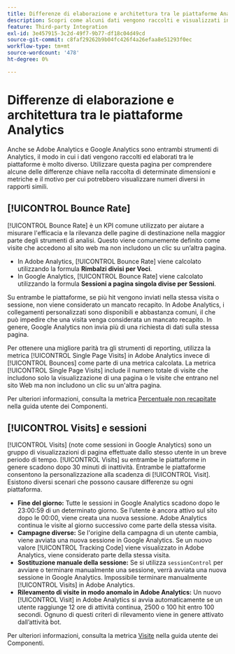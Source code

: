 ```yaml
---
title: Differenze di elaborazione e architettura tra le piattaforme Analytics
description: Scopri come alcuni dati vengono raccolti e visualizzati in modo diverso tra piattaforme quali Adobe Analytics e Google Analytics.
feature: Third-party Integration
exl-id: 3e457915-3c2d-49f7-9b77-df18c04d49cd
source-git-commit: c8faf29262b9b04fc426f4a26efaa8e51293f0ec
workflow-type: tm+mt
source-wordcount: '478'
ht-degree: 0%

---
```


# Differenze di elaborazione e architettura tra le piattaforme Analytics

Anche se Adobe Analytics e Google Analytics sono entrambi strumenti di Analytics, il modo in cui i dati vengono raccolti ed elaborati tra le piattaforme è molto diverso. Utilizzare questa pagina per comprendere alcune delle differenze chiave nella raccolta di determinate dimensioni e metriche e il motivo per cui potrebbero visualizzare numeri diversi in rapporti simili.

## [!UICONTROL Bounce Rate]

[!UICONTROL Bounce Rate] è un KPI comune utilizzato per aiutare a misurare l&#39;efficacia e la rilevanza delle pagine di destinazione nella maggior parte degli strumenti di analisi. Questo viene comunemente definito come visite che accedono al sito web ma non includono un clic su un’altra pagina.

* In Adobe Analytics, [!UICONTROL Bounce Rate] viene calcolato utilizzando la formula **Rimbalzi divisi per Voci**.
* In Google Analytics, [!UICONTROL Bounce Rate] viene calcolato utilizzando la formula **Sessioni a pagina singola divise per Sessioni**.

Su entrambe le piattaforme, se più hit vengono inviati nella stessa visita o sessione, non viene considerato un mancato recapito. In Adobe Analytics, i collegamenti personalizzati sono disponibili e abbastanza comuni, il che può impedire che una visita venga considerata un mancato recapito. In genere, Google Analytics non invia più di una richiesta di dati sulla stessa pagina.

Per ottenere una migliore parità tra gli strumenti di reporting, utilizza la metrica [!UICONTROL Single Page Visits] in Adobe Analytics invece di [!UICONTROL Bounces] come parte di una metrica calcolata. La metrica [!UICONTROL Single Page Visits] include il numero totale di visite che includono solo la visualizzazione di una pagina o le visite che entrano nel sito Web ma non includono un clic su un&#39;altra pagina.

Per ulteriori informazioni, consulta la metrica [Percentuale non recapitate](/help/components/metrics/bounce-rate.md) nella guida utente dei Componenti.

## [!UICONTROL Visits] e sessioni

[!UICONTROL Visits] (note come sessioni in Google Analytics) sono un gruppo di visualizzazioni di pagina effettuate dallo stesso utente in un breve periodo di tempo. [!UICONTROL Visits] su entrambe le piattaforme in genere scadono dopo 30 minuti di inattività. Entrambe le piattaforme consentono la personalizzazione alla scadenza di [!UICONTROL Visit]. Esistono diversi scenari che possono causare differenze su ogni piattaforma.

* **Fine del giorno:** Tutte le sessioni in Google Analytics scadono dopo le 23:00:59 di un determinato giorno. Se l’utente è ancora attivo sul sito dopo le 00:00, viene creata una nuova sessione. Adobe Analytics continua le visite al giorno successivo come parte della stessa visita.
* **Campagne diverse:** Se l&#39;origine della campagna di un utente cambia, viene avviata una nuova sessione in Google Analytics. Se un nuovo valore [!UICONTROL Tracking Code] viene visualizzato in Adobe Analytics, viene considerato parte della stessa visita.
* **Sostituzione manuale della sessione:** Se si utilizza `sessionControl` per avviare o terminare manualmente una sessione, verrà avviata una nuova sessione in Google Analytics. Impossibile terminare manualmente [!UICONTROL Visits] in Adobe Analytics.
* **Rilevamento di visite in modo anomalo in Adobe Analytics:** Un nuovo [!UICONTROL Visit] in Adobe Analytics si avvia automaticamente se un utente raggiunge 12 ore di attività continua, 2500 o 100 hit entro 100 secondi. Ognuno di questi criteri di rilevamento viene in genere attivato dall’attività bot.

Per ulteriori informazioni, consulta la metrica [Visite](/help/components/metrics/visits.md) nella guida utente dei Componenti.

